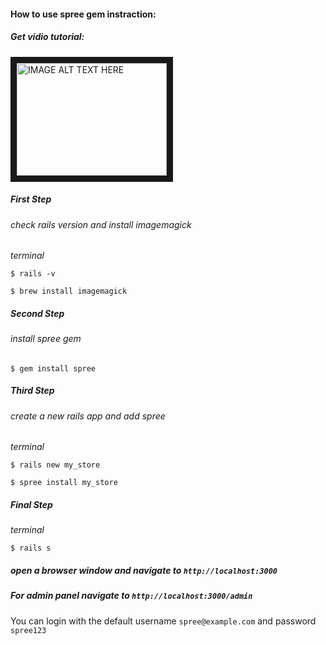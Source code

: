 #### How to use spree gem instraction:
##### Get vidio tutorial: 
<a href="https://www.youtube.com/watch?v=zBwrAWkoaN4" target="_blank"><img src="https://guides.spreecommerce.com/images/developer/overview.png" 
alt="IMAGE ALT TEXT HERE" width="240" height="180" border="10" /></a>



##### First Step
###### check rails version and install imagemagick
 *terminal*
 
 `$ rails -v `
 
 `$ brew install imagemagick`

##### Second Step
######  install spree gem
 
 `$ gem install spree `

##### Third Step
###### create a new rails app and add spree
 *terminal*
 
 `$ rails new my_store `
 
 `$ spree install my_store`
 
##### Final Step
 *terminal*
 
 `$ rails s `
 
##### open a browser window and navigate to `http://localhost:3000 `
##### For admin panel  navigate to `http://localhost:3000/admin`
 
 You can login with the default username `spree@example.com` and password `spree123`
 


